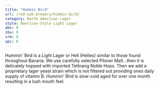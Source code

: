 ```yaml
---
title: "Hummin Bird"
url: /red-oak-brewery/hummin-bird/
category: North American Lager
style: American-Style Light Lager
abv: 0
ibu: 0
srm: 0
upc: 0
---
```

Hummin' Bird is a Light Lager or Hell (Helles) similar to those found throughout Bavaria. We use carefully selected Pilsner Malt…then it is delicately hopped with imported Tettnang Noble Hops. Then we add a proprietary lager yeast strain which is not filtered out providing ones daily supply of vitamin B.  Hummin' Bird is slow-cold aged for over one month resulting in a lush mouth feel.
